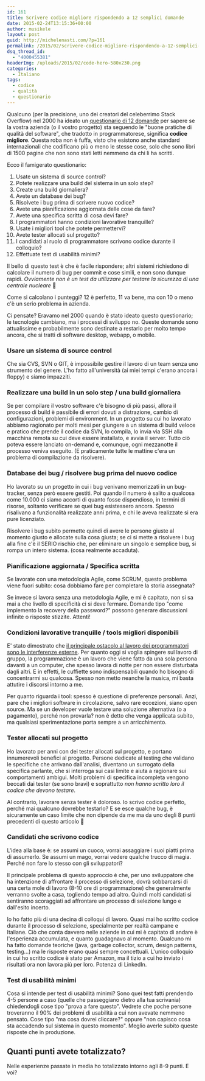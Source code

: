 ```yaml
---
id: 161
title: Scrivere codice migliore rispondendo a 12 semplici domande
date: 2015-02-24T13:15:36+00:00
author: musikele
layout: post
guid: http://michelenasti.com/?p=161
permalink: /2015/02/scrivere-codice-migliore-rispondendo-a-12-semplici-domande/
dsq_thread_id:
  - "4000455381"
headerImg: /uploads/2015/02/code-hero-580x230.png
categories:
  - Italiano
tags:
  - codice
  - qualità
  - questionario
---
```


Qualcuno (per la precisione, uno dei creatori del celeberrimo Stack Overflow) nel 2000 ha ideato un [questionario di 12 domande](http://www.joelonsoftware.com/articles/fog0000000043.html) per sapere se la vostra azienda (o il vostro progetto) sta seguendo le "buone pratiche di qualità del software", che tradotto in programmatorese, significa **codice migliore**. Questa roba non è fuffa, visto che esistono anche standard internazionali che codificano più o meno le stesse cose, solo che sono libri di 1500 pagine che non sono stati letti nemmeno da chi li ha scritti.

Ecco il famigerato questionario:

  1. Usate un sistema di source control?
  2. Potete realizzare una build del sistema in un solo step?
  3. Create una build giornaliera?
  4. Avete un database dei bug?
  5. Risolvete i bug prima di scrivere nuovo codice?
  6. Avete una pianificazione aggiornata delle cose da fare?
  7. Avete una specifica scritta di cosa devi fare?
  8. I programmatori hanno condizioni lavorative tranquille?
  9. Usate i migliori tool che potete permettervi?
  10. Avete tester allocati sul progetto?
  11. I candidati al ruolo di programmatore scrivono codice durante il colloquio?
  12. Effettuate test di usabilità minimi?

Il bello di questo test è che è facile rispondere; altri sistemi richiedono di calcolare il numero di bug per commit e cose simili, e non sono dunque rapidi. _Ovviamente non è un test da utilizzare per testare la sicurezza di una centrale nucleare_ 🙂

Come si calcolano i punteggi? 12 è perfetto, 11 va bene, ma con 10 o meno c'è un serio problema in azienda.

Ci pensate? Eravamo nel 2000 quando è stato ideato questo questionario; le tecnologie cambiano, ma i processi di sviluppo no. Queste domande sono attualissime e probabilmente sono destinate a restarlo per molto tempo ancora, che si tratti di software desktop, webapp, o mobile.

### Usare un sistema di source control

Che sia CVS, SVN o GIT, è impossibile gestire il lavoro di un team senza uno strumento del genere. L'ho fatto all'università (ai miei tempi c'erano ancora i floppy) e siamo impazziti.

### Realizzare una build in un solo step / una build giornaliera

Se per compilare il vostro software c'è bisogno di più passi, allora il processo di build è passibile di errori dovuti a distrazione, cambio di configurazioni, problemi di environment. In un progetto su cui ho lavorato abbiamo ragionato per molti mesi per giungere a un sistema di build veloce e pratico che prende il codice da SVN, lo compila, lo invia via SSH alla macchina remota su cui deve essere installato, e avvia il server. Tutto ciò poteva essere lanciato on-demand e, comunque, ogni mezzanotte il processo veniva eseguito. (E praticamente tutte le mattine c'era un problema di compilazione da risolvere).

### Database dei bug / risolvere bug prima del nuovo codice

Ho lavorato su un progetto in cui i bug venivano memorizzati in un bug-tracker, senza però essere gestiti. Poi quando il numero è salito a qualcosa come 10.000 ci siamo accorti di quanto fosse dispendioso, in termini di risorse, soltanto verificare se quei bug esistessero ancora. Spesso risalivano a funzionalità realizzate anni prima, e chi le aveva realizzate si era pure licenziato.

Risolvere i bug subito permette quindi di avere le persone giuste al momento giusto e allocate sulla cosa giusta; se ci si mette a risolvere i bug alla fine c'è il SERIO rischio che, per eliminare un singolo e semplice bug, si rompa un intero sistema. (cosa realmente accaduta).

### Pianificazione aggiornata / Specifica scritta

Se lavorate con una metodologia Agile, come SCRUM, questo problema viene fuori subito: cosa dobbiamo fare per completare la storia assegnata?

Se invece si lavora senza una metodologia Agile, e mi è capitato, non si sa mai a che livello di specificità ci si deve fermare. Domande tipo "come implemento la recovery della password?" possono generare discussioni infinite o risposte stizzite. Attenti!

### Condizioni lavorative tranquille / tools migliori disponibili

E' stato dimostrato che [il principale ostacolo al lavoro dei programmatori sono le interferenze esterne](https://www.ironistic.com/the-cost-of-distractions-on-developers/). Per quanto oggi si voglia spingere sul lavoro di gruppo, la programmazione è un lavoro che viene fatto da una sola persona davanti a un computer, che spesso lavora di notte per non essere disturbata dagli altri. E in effetti, le cuffiette sono indispensabili quando ho bisogno di concentrarmi su qualcosa. Spesso non metto neanche la musica, mi basta attutire i discorsi intorno a me.

Per quanto riguarda i tool: spesso è questione di preferenze personali. Anzi, pare che i migliori software in circolazione, salvo rare eccezioni, siano open source. Ma se un developer vuole testare una soluzione alternativa (o a pagamento), perché non provarla? non è detto che venga applicata subito, ma qualsiasi sperimentazione porta sempre a un arricchimento.

### Tester allocati sul progetto

Ho lavorato per anni con dei tester allocati sul progetto, e portano innumerevoli benefici al progetto. Persone dedicate al testing che validano le specifiche che arrivano dall'analisi, diventano un surrogato della specifica parlante, che si interroga sui casi limite e aiuta a ragionare sui comportamenti ambigui. Molti problemi di specifica incompleta vengono beccati dai tester (se sono bravi) e soprattutto _non hanno scritto loro il codice che devono testare_.

Al contrario, lavorare senza tester è doloroso. Io scrivo codice perfetto, perché mai qualcuno dovrebbe testarlo? E se esce qualche bug, è sicuramente un caso limite che non dipende da me ma da uno degli 8 punti precedenti di questo articolo 🙂

### Candidati che scrivono codice

L'idea alla base è: se assumi un cuoco, vorrai assaggiare i suoi piatti prima di assumerlo. Se assumi un mago, vorrai vedere qualche trucco di magia. Perché non fare lo stesso con gli sviluppatori?

Il principale problema di questo approccio è che, per uno sviluppatore che ha intenzione di affrontare il processo di selezione, dovrà sobbarcarsi di una certa mole di lavoro (8-10 ore di programmazione) che generalmente verranno svolte a casa, togliendo tempo ad altro. Quindi molti candidati si sentiranno scoraggiati ad affrontare un processo di selezione lungo e dall'esito incerto.

Io ho fatto più di una decina di colloqui di lavoro. Quasi mai ho scritto codice durante il processo di selezione, specialmente per realtà campane e Italiane. Ciò che conta davvero nelle aziende in cui mi è capitato di andare è l'esperienza accumulata, e quanto guadagnavo al momento. Qualcuno mi ha fatto domande teoriche (java, garbage collector, scrum, design patterns, testing...) ma le risposte erano quasi sempre concettuali. L'unico colloquio in cui ho scritto codice è stato per Amazon, ma il tizio a cui ho inviato i risultati ora non lavora più per loro. Potenza di LinkedIn.

### Test di usabilità minimi

Cosa si intende per test di usabilità minimi? Sono quei test fatti prendendo 4-5 persone a caso (quelle che passeggiano dietro alla tua scrivania) chiedendogli cose tipo "prova a fare questo". Vedrete che poche persone troveranno il 90% dei problemi di usabilità a cui non avevate nemmeno pensato. Cose tipo "ma cosa dovrei cliccare?" oppure "non capisco cosa sta accadendo sul sistema in questo momento". Meglio averle subito queste risposte che in produzione.

## Quanti punti avete totalizzato?

Nelle esperienze passate in media ho totalizzato intorno agli 8-9 punti. E voi?

